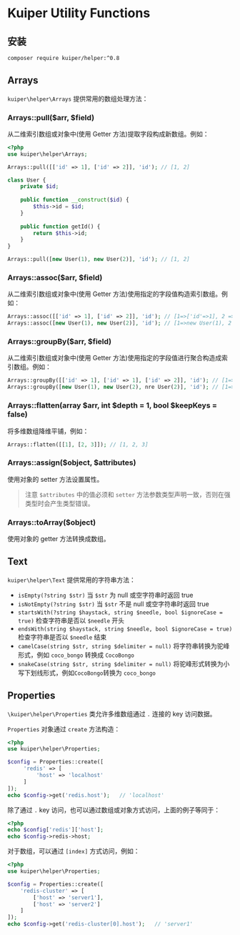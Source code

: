 # Kuiper Utility Functions

## 安装 

```bash
composer require kuiper/helper:^0.8
```

## Arrays

`kuiper\helper\Arrays` 提供常用的数组处理方法：

### Arrays::pull($arr, $field)
从二维索引数组或对象中(使用 Getter 方法)提取字段构成新数组。例如：

```php
<?php
use kuiper\helper\Arrays;

Arrays::pull([['id' => 1], ['id' => 2]], 'id'); // [1, 2]

class User {
    private $id;
    
    public function __construct($id) {
        $this->id = $id;
    }
    
    public function getId() {
        return $this->id;
    }
}

Arrays::pull([new User(1), new User(2)], 'id'); // [1, 2]
```

### Arrays::assoc($arr, $field)

从二维索引数组或对象中(使用 Getter 方法)使用指定的字段值构造索引数组。例如：

```php
Arrays::assoc([['id' => 1], ['id' => 2]], 'id'); // [1=>['id'=>1], 2 => ['id' => 2]]
Arrays::assoc([new User(1), new User(2)], 'id'); // [1=>new User(1), 2 => new User(2)]
```

### Arrays::groupBy($arr, $field)

从二维索引数组或对象中(使用 Getter 方法)使用指定的字段值进行聚合构造成索引数组。例如：


```php
Arrays::groupBy([['id' => 1], ['id' => 1], ['id' => 2]], 'id'); // [1=>[['id'=>1],['id' => 1]], 2 => [['id' => 2]]]
Arrays::groupBy([new User(1), new User(2), nre User(2)], 'id'); // [1=>[new User(1)], 2 => [new User(2), new User(2)]]
```

### Arrays::flatten(array $arr, int $depth = 1, bool $keepKeys = false)

将多维数组降维平铺，例如：

```php
Arrays::flatten([[1], [2, 3]]); // [1, 2, 3]
```

### Arrays::assign($object, $attributes)

使用对象的 setter 方法设置属性。

> 注意 `$attributes` 中的值必须和 `setter` 方法参数类型声明一致，否则在强类型时会产生类型错误。 

### Arrays::toArray($object)

使用对象的 getter 方法转换成数组。

## Text

`kuiper\helper\Text` 提供常用的字符串方法：

- `isEmpty(?string $str)` 当 `$str` 为 null 或空字符串时返回 true
- `isNotEmpty(?string $str)` 当 `$str` 不是 null 或空字符串时返回 true
- `startsWith(?string $haystack, string $needle, bool $ignoreCase = true)` 检查字符串是否以 `$needle` 开头
- `endsWith(string $haystack, string $needle, bool $ignoreCase = true)` 检查字符串是否以 `$needle` 结束
- `camelCase(string $str, string $delimiter = null)` 将字符串转换为驼峰形式，例如 `coco_bongo` 转换成 `CocoBongo`
- `snakeCase(string $str, string $delimiter = null)` 将驼峰形式转换为小写下划线形式，例如`CocoBongo`转换为 `coco_bongo`

## Properties

`\kuiper\helper\Properties` 类允许多维数组通过 `.` 连接的 key 访问数据。

`Properties` 对象通过 `create` 方法构造：

```php
<?php
use kuiper\helper\Properties;

$config = Properties::create([
     'redis' => [
         'host' => 'localhost'
     ]
]);
echo $config->get('redis.host');   // 'localhost'
```

除了通过 `.` key 访问，也可以通过数组或对象方式访问，上面的例子等同于：

```php
<?php
echo $config['redis']['host'];
echo $config->redis->host;
```

对于数组，可以通过 `[index]` 方式访问，例如：

```php
<?php
use kuiper\helper\Properties;

$config = Properties::create([
    'redis-cluster' => [
        ['host' => 'server1'],
        ['host' => 'server2']
    ]
]);
echo $config->get('redis-cluster[0].host');   // 'server1'
```


